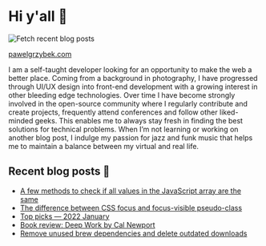# Hi y'all 👋

![Fetch recent blog posts](https://github.com/pawelgrzybek/pawelgrzybek/workflows/Fetch%20recent%20blog%20posts/badge.svg)

[pawelgrzybek.com](https://pawelgrzybek.com)

I am a self-taught developer looking for an opportunity to make the web a better place. Coming from a background in photography, I have progressed through UI/UX design into front-end development with a growing interest in other bleeding edge technologies. Over time I have become strongly involved in the open-source community where I regularly contribute and create projects, frequently attend conferences and follow other liked-minded geeks. This enables me to always stay fresh in finding the best solutions for technical problems. When I’m not learning or working on another blog post, I indulge my passion for jazz and funk music that helps me to maintain a balance between my virtual and real life.

## Recent blog posts 📝

<!-- FEED-START -->
- [A few methods to check if all values in the JavaScript array are the same](https://pawelgrzybek.com/a-few-methods-to-check-if-all-values-in-the-javascript-array-are-the-same/)
- [The difference between CSS focus and focus-visible pseudo-class](https://pawelgrzybek.com/the-difference-between-css-focus-and-focus-visible-pseudo-class/)
- [Top picks — 2022 January](https://pawelgrzybek.com/top-picks-2022-january/)
- [Book review: Deep Work by Cal Newport](https://pawelgrzybek.com/book-review-deep-work-by-cal-newport/)
- [Remove unused brew dependencies and delete outdated downloads](https://pawelgrzybek.com/remove-unused-brew-dependencies-and-delete-outdated-downloads/)
<!-- FEED-END -->